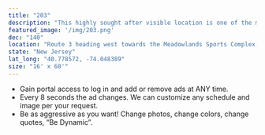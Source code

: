 ```yaml
---
title: "203"
description: "This highly sought after visible location is one of the most traveled sections of Rt. 3. Located right by the NJ Turnpike and the Lincoln Tunnel exit."
featured_image: '/img/203.png'
dec: "140"
location: "Route 3 heading west towards the Meadowlands Sports Complex, Secaucus, NJ"
state: "New Jersey"
lat_long: "40.778572, -74.048389"
size: "16' x 60'"
---
```

* Gain portal access to log in and add or remove ads at ANY time.
* Every 8 seconds the ad changes. We can customize any schedule and image per your request.
* Be as aggressive as you want! Change photos, change colors, change quotes, “Be Dynamic”.
